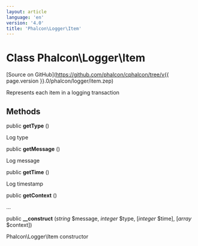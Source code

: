 ```yaml
---
layout: article
language: 'en'
version: '4.0'
title: 'Phalcon\Logger\Item'
---
```

# Class **Phalcon\Logger\Item**

[Source on GitHub](https://github.com/phalcon/cphalcon/tree/v{{ page.version }}.0/phalcon/logger/item.zep)

Represents each item in a logging transaction

## Methods

public **getType** ()

Log type

public **getMessage** ()

Log message

public **getTime** ()

Log timestamp

public **getContext** ()

...

public **__construct** (*string* $message, *integer* $type, [*integer* $time], [*array* $context])

Phalcon\Logger\Item constructor